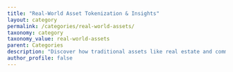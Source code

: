 ```yaml
---
title: "Real-World Asset Tokenization & Insights"
layout: category
permalink: /categories/real-world-assets/
taxonomy: category
taxonomy_value: real-world-assets
parent: Categories
description: "Discover how traditional assets like real estate and commodities are being tokenized through blockchain technology."
author_profile: false
---
```

